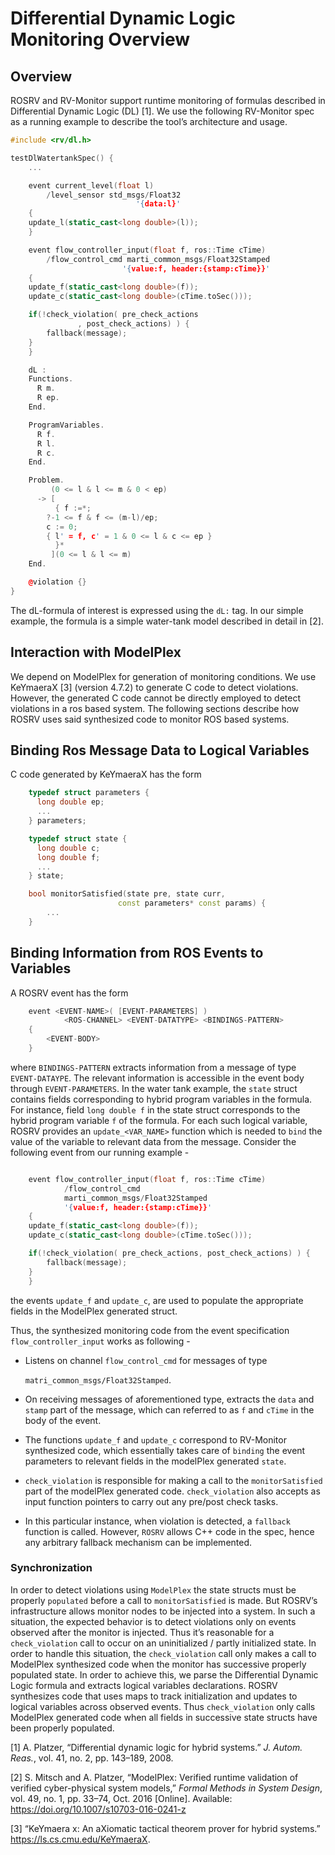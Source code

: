 # Differential Dynamic Logic Monitoring Overview

## Overview

ROSRV and RV-Monitor support runtime monitoring of
formulas described in Differential Dynamic Logic (DL) \[1\].
We use the following RV-Monitor spec as a running example
to describe the tool’s architecture and usage.

``` cpp
#include <rv/dl.h>

testDlWatertankSpec() {
    ...

    event current_level(float l)
        /level_sensor std_msgs/Float32
                            '{data:l}'
    {
    update_l(static_cast<long double>(l));
    }

    event flow_controller_input(float f, ros::Time cTime)
        /flow_control_cmd marti_common_msgs/Float32Stamped
                         '{value:f, header:{stamp:cTime}}'
    {
    update_f(static_cast<long double>(f));
    update_c(static_cast<long double>(cTime.toSec()));

    if(!check_violation( pre_check_actions
               , post_check_actions) ) {
        fallback(message);
    }
    }

    dL :
    Functions.
      R m.
      R ep.
    End.

    ProgramVariables.
      R f.
      R l.
      R c.
    End.

    Problem.
         (0 <= l & l <= m & 0 < ep)
      -> [
          { f :=*;
        ?-1 <= f & f <= (m-l)/ep;
        c := 0;
        { l' = f, c' = 1 & 0 <= l & c <= ep }
          }*
         ](0 <= l & l <= m)
    End.

    @violation {}
}
```

The dL-formula of interest is expressed using the `dL:` tag.
In our simple example, the formula is a simple water-tank
model described in detail in \[2\].

## Interaction with ModelPlex

We depend on ModelPlex for generation of monitoring conditions.
We use KeYmaeraX \[3\] (version 4.7.2) to generate
C code to detect violations. However, the generated C code
cannot be directly employed to detect violations in a ros based
system. The following sections describe how ROSRV uses said
synthesized code to monitor ROS based systems.

## Binding Ros Message Data to Logical Variables

C code generated by KeYmaeraX has the form

``` cpp
    typedef struct parameters {
      long double ep;
      ...
    } parameters;

    typedef struct state {
      long double c;
      long double f;
      ...
    } state;

    bool monitorSatisfied(state pre, state curr,
                        const parameters* const params) {
        ...
    }
```

## Binding Information from ROS Events to Variables

A ROSRV event has the form

``` cpp
    event <EVENT-NAME>( [EVENT-PARAMETERS] )
            <ROS-CHANNEL> <EVENT-DATATYPE> <BINDINGS-PATTERN>
    {
        <EVENT-BODY>
    }
```

where `BINDINGS-PATTERN` extracts information from
a message of type `EVENT-DATAYPE`. The relevant information
is accessible in the event body through `EVENT-PARAMETERS`. In the water tank example,
the `state` struct contains fields corresponding
to hybrid program variables in the formula. For instance,
field `long double f` in the state struct corresponds to the hybrid program variable
`f` of the formula. For each such logical variable, ROSRV provides an
`update_<VAR_NAME>` function which is needed to `bind` the value of the variable
to relevant data from the message. Consider the following event from
our running example -

``` cpp

    event flow_controller_input(float f, ros::Time cTime)
            /flow_control_cmd
            marti_common_msgs/Float32Stamped
            '{value:f, header:{stamp:cTime}}'
    {
    update_f(static_cast<long double>(f));
    update_c(static_cast<long double>(cTime.toSec()));

    if(!check_violation( pre_check_actions, post_check_actions) ) {
        fallback(message);
    }
    }
```

the events `update_f` and `update_c`, are used to populate the
appropriate fields in the ModelPlex generated struct.

Thus, the synthesized monitoring code from the event specification `flow_controller_input` works as following -

  - Listens on channel `flow_control_cmd` for messages of type
    
    `matri_common_msgs/Float32Stamped`.

  - On receiving messages of aforementioned type, extracts
    the `data` and `stamp` part of the message, which can referred
    to as `f` and `cTime` in the body of the event.

  - The functions `update_f` and `update_c` correspond to RV-Monitor synthesized
    code, which essentially takes care of `binding` the event parameters to
    relevant fields in the modelPlex generated `state`.

  - `check_violation` is responsible for making a call to the
    `monitorSatisfied` part of the modelPlex generated code.
    `check_violation` also accepts as input function pointers to
    carry out any pre/post check tasks.

  - In this particular instance, when violation is detected,
    a `fallback` function is called. However,
    `ROSRV` allows C++ code in the spec, hence
    any arbitrary fallback mechanism can be implemented.

### Synchronization

In order to detect violations using `ModelPlex` the
state structs must be properly `populated` before
a call to `monitorSatisfied` is made. But
ROSRV’s infrastructure allows monitor nodes
to be injected into a system. In such a situation, the expected
behavior is to detect violations only on events observed
after the monitor is injected.
Thus it’s reasonable for a `check_violation` call
to occur on an uninitialized / partly initialized state.
In order to handle this situation, the `check_violation`
call only makes a call to ModelPlex synthesized code
when the monitor has successive properly populated state.
In order to achieve this, we parse the Differential Dynamic Logic
formula and extracts logical variables declarations. ROSRV synthesizes
code that uses maps to track initialization and updates to logical variables across
observed events. Thus `check_violation` only calls ModelPlex generated code when
all fields in successive state structs have been properly populated.

<div id="refs" class="references">

<div id="ref-DDl08">

\[1\] A. Platzer, “Differential dynamic logic for hybrid systems.” *J. Autom. Reas.*, vol. 41, no. 2, pp. 143–189, 2008. 

</div>

<div id="ref-ModelPlex2016">

\[2\] S. Mitsch and A. Platzer, “ModelPlex: Verified runtime validation of verified cyber-physical system models,” *Formal Methods in System Design*, vol. 49, no. 1, pp. 33–74, Oct. 2016 \[Online\]. Available: <https://doi.org/10.1007/s10703-016-0241-z>

</div>

<div id="ref-KeymaeraXUrl">

\[3\] “KeYmaera x: An aXiomatic tactical theorem prover for hybrid systems.” https://ls.cs.cmu.edu/KeYmaeraX. 

</div>

</div>
